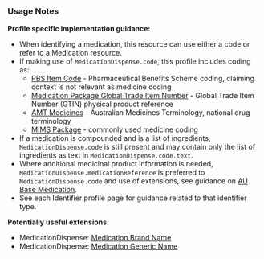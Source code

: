 ### Usage Notes

**Profile specific implementation guidance:**
- When identifying a medication, this resource can use either a code or refer to a Medication resource. 
- If making use of `MedicationDispense.code`, this profile includes coding as:
  - [PBS Item Code](https://www.pbs.gov.au/pbs/home) - Pharmaceutical Benefits Scheme coding, claiming context is not relevant as medicine coding
  - [Medication Package Global Trade Item Number](http://terminology.hl7.org/ValueSet/v3-GTIN) - Global Trade Item Number (GTIN) physical product reference
  - [AMT Medicines](https://healthterminologies.gov.au/fhir/ValueSet/australian-medication-1) - Australian Medicines Terminology, national drug terminology
  - [MIMS Package](https://www.mims.com.au/index.php) - commonly used medicine coding
- If a medication is compounded and is a list of ingredients, `MedicationDispense.code` is still present and may contain only the list of ingredients as text in `MedicationDispense.code.text`.
- Where additional medicinal product information is needed, `MedicationDispense.medicationReference` is preferred to `MedicationDispense.code` and use of extensions, see guidance on [AU Base Medication](StructureDefinition-au-medication.html).
- See each Identifier profile page for guidance related to that identifier type.

**Potentially useful extensions:**
* MedicationDispense: [Medication Brand Name](StructureDefinition-medication-brand-name.html) 
* MedicationDispense: [Medication Generic Name](StructureDefinition-medication-generic-name.html)
